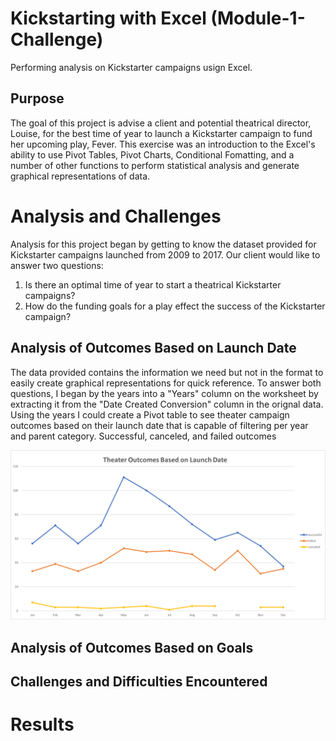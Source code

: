 # Kickstarting with Excel (Module-1-Challenge)
Performing analysis on Kickstarter campaigns usign Excel.

## Purpose

The goal of this project is advise a client and potential theatrical director, Louise, for the best time of year to launch a Kickstarter campaign to fund her upcoming play, Fever. This exercise was an introduction to the Excel's ability to use Pivot Tables, Pivot Charts, Conditional Fomatting, and a number of other functions to perform statistical analysis and generate graphical representations of data.

# Analysis and Challenges

Analysis for this project began by getting to know the dataset provided for Kickstarter campaigns launched from 2009 to 2017. Our client would like to answer two questions:

1. Is there an optimal time of year to start a theatrical Kickstarter campaigns?
2. How do the funding goals for a play effect the success of the Kickstarter campaign?

## Analysis of Outcomes Based on Launch Date

The data provided contains the information we need but not in the format to easily create graphical representations for quick reference. To answer both questions, I began by the years into a "Years" column on the worksheet by extracting it from the "Date Created Conversion" column in the orignal data. Using the years I could create a Pivot table to see theater campaign outcomes based on their launch date that is capable of filtering per year and parent category. Successful, canceled, and failed outcomes 

![Outcomes Based on Launch Date](https://github.com/jp3tty/Module-1-Challenge/blob/main/Theater_Outcome_vs_Launch.png)


## Analysis of Outcomes Based on Goals

## Challenges and Difficulties Encountered

# Results
